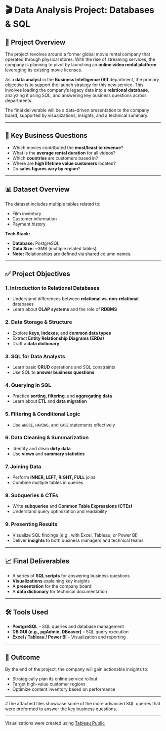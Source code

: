 # 🎬  Data Analysis Project: Databases & SQL

## 📘 Project Overview

The project revolves around a former global movie rental company that operated through physical stores. With the rise of streaming services, the company is planning to pivot by launching an **online video rental platform** leveraging its existing movie licenses.

As a **data analyst** in the **Business Intelligence (BI)** department, the primary objective is to support the launch strategy for this new service. This involves loading the company’s legacy data into a **relational database**, analyzing it using SQL, and answering key business questions across departments.

The final deliverable will be a data-driven presentation to the company board, supported by visualizations, insights, and a technical summary.

---

## 🎯 Key Business Questions

- Which movies contributed the **most/least to revenue**?
- What is the **average rental duration** for all videos?
- Which **countries** are customers based in?
- Where are **high lifetime value customers** located?
- Do **sales figures vary by region**?

---

## 📊 Dataset Overview

The dataset includes multiple tables related to:
- Film inventory
- Customer information
- Payment history

**Tech Stack:**
- **Database:** PostgreSQL
- **Data Size:** ~3MB (multiple related tables)
- **Note:** Relationships are defined via shared column names.

---

## ✅ Project Objectives

### 1. Introduction to Relational Databases
- Understand differences between **relational vs. non-relational** databases
- Learn about **OLAP systems** and the role of **RDBMS**

### 2. Data Storage & Structure
- Explore **keys, indexes**, and **common data types**
- Extract **Entity Relationship Diagrams (ERDs)**
- Draft a **data dictionary**

### 3. SQL for Data Analysts
- Learn basic **CRUD** operations and SQL constraints
- Use SQL to **answer business questions**

### 4. Querying in SQL
- Practice **sorting, filtering**, and **aggregating data**
- Learn about **ETL** and **data migration**

### 5. Filtering & Conditional Logic
- Use `WHERE`, `HAVING`, and `CASE` statements effectively

### 6. Data Cleaning & Summarization
- Identify and clean **dirty data**
- Use **views** and **summary statistics**

### 7. Joining Data
- Perform **INNER, LEFT, RIGHT, FULL** joins
- Combine multiple tables in queries

### 8. Subqueries & CTEs
- Write **subqueries** and **Common Table Expressions (CTEs)**
- Understand query optimization and readability

### 9. Presenting Results
- Visualize SQL findings (e.g., with Excel, Tableau, or Power BI)
- Deliver **insights** to both business managers and technical teams

---

## 📈 Final Deliverables

- A series of **SQL scripts** for answering business questions
- **Visualizations** explaining key insights
- A **presentation** for the company board
- A **data dictionary** for technical documentation

---

## 🛠️ Tools Used

- **PostgreSQL** – SQL queries and database management
- **DB GUI (e.g., pgAdmin, DBeaver)** – SQL query execution
- **Excel / Tableau / Power BI** – Visualization and reporting

---

## 📌 Outcome

By the end of the project, the company will gain actionable insights to:
- Strategically plan its online service rollout
- Target high-value customer regions
- Optimize content inventory based on performance

---

#The attached files showcase some of the more advanced SQL queries that were preformed to answer the key business questions. 

---

Visualizations were created using [Tableau Public](https://public.tableau.com/views/Book1_17424168531580/Top10movies?:language=en-GB&:sid=&:redirect=auth&:display_count=n&:origin=viz_share_link)
